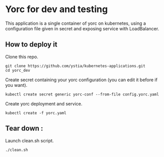 # Yorc for dev and testing
This application is a single container of yorc on kubernetes, using a configuration file given in secret and exposing service with LoadBalancer.

## How to deploy it 

Clone this repo.
```
git clone https://github.com/ystia/kubernetes-applications.git
cd yorc_dev
```
Create secret containing your yorc configuration (you can edit it before if you want).
```
kubectl create secret generic yorc-conf --from-file config.yorc.yaml 
```
Create yorc deployment and service.
```
kubectl create -f yorc.yaml
```
## Tear down :

Launch clean.sh script.
```
./clean.sh
```